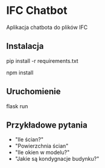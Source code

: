 # IFC Chatbot

Aplikacja chatbota do plików IFC



## Instalacja


pip install -r requirements.txt

npm install

## Uruchomienie

flask run

## Przykładowe pytania

- "Ile ścian?"
- "Powierzchnia ścian"
- "Ile okien w modelu?"
- "Jakie są kondygnacje budynku?"

